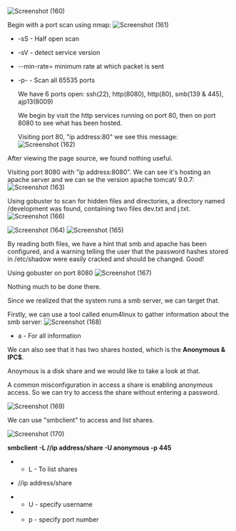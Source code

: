 ![Screenshot (160)](https://github.com/user-attachments/assets/26e78136-c3d6-4d4a-9446-37d2a0ae717f)

Begin with a port scan using nmap:
![Screenshot (161)](https://github.com/user-attachments/assets/ff43ee1e-b6a1-4eb7-9cfe-2a2ad6d1fdda)

- -sS - Half open scan

- -sV - detect service version

- --min-rate= minimum rate at which packet is sent

- -p- -  Scan all 65535 ports

  We have 6 ports open:
  ssh(22), http(8080), http(80), smb(139 & 445), ajp13(8009)

  We begin by visit the http services running on port 80, then on port 8080 to see what has been hosted.

  Visiting port 80, "ip address:80" we see this message:
  ![Screenshot (162)](https://github.com/user-attachments/assets/cefeaf7e-ffb3-4267-a77f-9204fd6cd90c)

After viewing the page source, we found nothing useful.

Visiting port 8080 with "ip address:8080". We can see it's hosting an apache server and we can se the version apache tomcat/ 9.0.7:
![Screenshot (163)](https://github.com/user-attachments/assets/c42dd0a4-bfdd-490d-81d5-887ab54c6b35)

Using gobuster to scan for hidden files and directories, a directory named /development was found, containing two files dev.txt and j.txt.
![Screenshot (166)](https://github.com/user-attachments/assets/ddb430c3-e483-4732-9f98-8f6f2383866f)

![Screenshot (164)](https://github.com/user-attachments/assets/8d3a248c-8ed4-4467-8711-e1259e8d96f5)
![Screenshot (165)](https://github.com/user-attachments/assets/5007f095-b37a-46df-9bf8-5654ce419be5)

By reading both files, we have a hint that smb and apache has been configured, and a warning telling the user that the password hashes stored in /etc/shadow were easily cracked and should be changed. Good!

Using gobuster on port 8080
![Screenshot (167)](https://github.com/user-attachments/assets/2fc27be3-05f7-4305-98cc-3dc7f64f82fb)

Nothing much to be done there.

Since we realized that the system runs a smb server, we can target that.

Firstly, we can use a tool called enum4linux to gather information about the smb server:
![Screenshot (168)](https://github.com/user-attachments/assets/b0696948-3b54-4304-932d-339523b1500e)
- a - For all information

We can also see that it has two shares hosted, which is the <b> Anonymous & IPC$</b>.

Anoymous is a disk share and we would like to take a look at that. 

A common misconfiguration in access a share is enabling anonymous access. So we can try to access the share without entering a password.

![Screenshot (169)](https://github.com/user-attachments/assets/90fd6723-1837-459d-81e6-11aa10b1548f)

We can use "smbclient" to access and list shares.

![Screenshot (170)](https://github.com/user-attachments/assets/e6109588-81c1-4fcc-b0f7-a0f874288d35)

<b> smbclient -L //ip address/share -U anonymous -p 445</b>

- - L - To list shares

- //ip address/share
  
- - U - specify username
  
-  - p - specify port number
 
  

